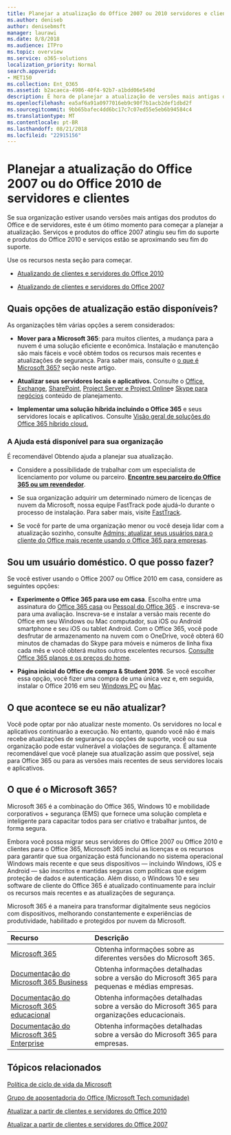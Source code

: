 ```yaml
---
title: Planejar a atualização do Office 2007 ou 2010 servidores e clientes
ms.author: deniseb
author: denisebmsft
manager: laurawi
ms.date: 8/8/2018
ms.audience: ITPro
ms.topic: overview
ms.service: o365-solutions
localization_priority: Normal
search.appverid:
- MET150
ms.collection: Ent_O365
ms.assetid: b2acaeca-4986-40f4-92b7-a1bdd06e549d
description: É hora de planejar a atualização de versões mais antigas dos produtos do Office e de servidores. Use esses recursos para começar a seu plano.
ms.openlocfilehash: ea5af6a91a0977016eb9c90f7b1acb2def1dbd2f
ms.sourcegitcommit: 9bb65bafec4dd6bc17c7c07ed55e5eb6b94584c4
ms.translationtype: MT
ms.contentlocale: pt-BR
ms.lasthandoff: 08/21/2018
ms.locfileid: "22915156"
---
```

# <a name="plan-your-upgrade-from-office-2007-or-office-2010-servers-and-clients"></a>Planejar a atualização do Office 2007 ou do Office 2010 de servidores e clientes

Se sua organização estiver usando versões mais antigas dos produtos do Office e de servidores, este é um ótimo momento para começar a planejar a atualização. Serviços e produtos do office 2007 atingiu seu fim do suporte e produtos do Office 2010 e serviços estão se aproximando seu fim do suporte. 

Use os recursos nesta seção para começar.

- [Atualizando de clientes e servidores do Office 2010](upgrade-from-office-2010-servers-and-products.md)

- [Atualizando de clientes e servidores do Office 2007](upgrade-from-office-2007-servers-and-products.md)

## <a name="what-upgrade-options-are-available"></a>Quais opções de atualização estão disponíveis?      

As organizações têm várias opções a serem considerados:

- **Mover para a Microsoft 365**: para muitos clientes, a mudança para a nuvem é uma solução eficiente e econômica. Instalação e manutenção são mais fáceis e você obtém todos os recursos mais recentes e atualizações de segurança. Para saber mais, consulte o [o que é Microsoft 365?](#what-is-microsoft-365) seção neste artigo.
    
- **Atualizar seus servidores locais e aplicativos.** Consulte o [Office](https://docs.microsoft.com/DeployOffice/office-2010-end-support-roadmap), [Exchange](exchange-2010-end-of-support.md), [SharePoint](upgrade-from-sharepoint-2010.md), [Project Server e Project Online](https://docs.microsoft.com/project/planning-project-server-and-project-online-for-technical-decision-makers)e [Skype para negócios](https://docs.microsoft.com/skypeforbusiness/plan-your-deployment/upgrade) conteúdo de planejamento. 
    
- **Implementar uma solução híbrida incluindo o Office 365** e seus servidores locais e aplicativos. Consulte [Visão geral de soluções do Office 365 híbrido cloud.](https://support.office.com/article/59616fab-acdb-40e9-b414-cf0c965c80b7.aspx)
    
### <a name="help-is-available-for-your-organization"></a>A Ajuda está disponível para sua organização

É recomendável Obtendo ajuda a planejar sua atualização.

- Considere a possibilidade de trabalhar com um especialista de licenciamento por volume ou parceiro. **[Encontre seu parceiro do Office 365 ou um revendedor](https://support.office.com/article/b6c18a9b-2aed-4c84-9d75-af709160258c.aspx)**. 

- Se sua organização adquirir um determinado número de licenças de nuvem da Microsoft, nossa equipe FastTrack pode ajudá-lo durante o processo de instalação. Para saber mais, visite [FastTrack](https://www.microsoft.com/fasttrack).

- Se você for parte de uma organização menor ou você deseja lidar com a atualização sozinho, consulte [Admins: atualizar seus usuários para o cliente do Office mais recente usando o Office 365 para empresas](https://support.office.com/article/f6b00895-b5fd-4af6-a656-b7788ea20cbb.aspx). 
  
## <a name="im-a-home-user-what-do-i-do"></a>Sou um usuário doméstico. O que posso fazer?

Se você estiver usando o Office 2007 ou Office 2010 em casa, considere as seguintes opções:

- **Experimente o Office 365 para uso em casa**. Escolha entre uma assinatura do [Office 365 casa](https://www.microsoft.com/p/office-365-home/cfq7ttc0k5dm) ou [Pessoal do Office 365](https://www.microsoft.com/p/office-365-personal/cfq7ttc0k5bf) . e inscreva-se para uma avaliação. Inscreva-se e instalar a versão mais recente do Office em seu Windows ou Mac computador, sua iOS ou Android smartphone e seu iOS ou tablet Android. Com o Office 365, você pode desfrutar de armazenamento na nuvem com o OneDrive, você obterá 60 minutos de chamadas do Skype para móveis e números de linha fixa cada mês e você obterá muitos outros excelentes recursos. [Consulte Office 365 planos e os preços do home](https://products.office.com/explore-office-for-home).
    
- **Página inicial do Office de compra &amp; Student 2016**. Se você escolher essa opção, você fizer uma compra de uma única vez e, em seguida, instalar o Office 2016 em seu [Windows PC](https://www.microsoft.com/p/office-home-student-2016-for-pc/cfq7ttc0k5fc) ou [Mac](https://products.office.com/buy/compare-microsoft-office-products-for-mac). 


## <a name="what-happens-if-i-dont-upgrade"></a>O que acontece se eu não atualizar?

Você pode optar por não atualizar neste momento. Os servidores no local e aplicativos continuarão a execução. No entanto, quando você não é mais recebe atualizações de segurança ou opções de suporte, você ou sua organização pode estar vulnerável a violações de segurança. É altamente recomendável que você planeje sua atualização assim que possível, seja para Office 365 ou para as versões mais recentes de seus servidores locais e aplicativos.
   
## <a name="what-is-microsoft-365"></a>O que é o Microsoft 365?

Microsoft 365 é a combinação do Office 365, Windows 10 e mobilidade corporativos + segurança (EMS) que fornece uma solução completa e inteligente para capacitar todos para ser criativo e trabalhar juntos, de forma segura. 
  
Embora você possa migrar seus servidores do Office 2007 ou Office 2010 e clientes para o Office 365, Microsoft 365 inclui as licenças e os recursos para garantir que sua organização está funcionando no sistema operacional Windows mais recente e que seus dispositivos — incluindo Windows, iOS e Android — são inscritos e mantidas seguras com políticas que exigem proteção de dados e autenticação. Além disso, o Windows 10 e seu software de cliente do Office 365 é atualizado continuamente para incluir os recursos mais recentes e as atualizações de segurança.
  
Microsoft 365 é a maneira para transformar digitalmente seus negócios com dispositivos, melhorando constantemente e experiências de produtividade, habilitado e protegidos por nuvem da Microsoft.
  
|**Recurso**|**Descrição**|
|:-----|:-----|
|[Microsoft 365](https://www.microsoft.com/microsoft-365) <br/> |Obtenha informações sobre as diferentes versões do Microsoft 365.  <br/> |
|[Documentação do Microsoft 365 Business](https://docs.microsoft.com/microsoft-365/business/) <br/> |Obtenha informações detalhadas sobre a versão do Microsoft 365 para pequenas e médias empresas.  <br/> |
|[Documentação do Microsoft 365 educacional](https://docs.microsoft.com/microsoft-365/education/) <br/> |Obtenha informações detalhadas sobre a versão do Microsoft 365 para organizações educacionais.  <br/> |
|[Documentação do Microsoft 365 Enterprise](https://docs.microsoft.com/microsoft-365/enterprise/) <br/> |Obtenha informações detalhadas sobre a versão do Microsoft 365 para empresas.  <br/> |

   
## <a name="related-topics"></a>Tópicos relacionados
  
[Política de ciclo de vida da Microsoft](https://go.microsoft.com/fwlink/?linkid=865200)

[Grupo de aposentadoria do Office (Microsoft Tech comunidade)](https://go.microsoft.com/fwlink/?linkid=842065)

[Atualizar a partir de clientes e servidores do Office 2010](upgrade-from-office-2010-servers-and-products.md)

[Atualizar a partir de clientes e servidores do Office 2007](upgrade-from-office-2007-servers-and-products.md)



